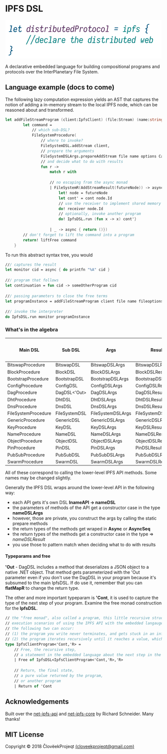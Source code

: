 # IPFS DSL

![IPFS Project Logo](./Ipfs.DSL.project-logo.png)

A declarative embedded language for building compositional programs and protocols over the InterPlanetary File System.

## Language example (docs to come)

The following lazy computation expression yields an AST that captures the notion of adding a in-memory stream to the local IPFS node, which can be reasoned about and transformed.

```fsharp
let addFileStreamProgram (client:IpfsClient) (file:Stream) (name:string) (options:AddFileOptions) (receiver:Cid -> Async<unit>) (cont:Cid -> IpfsClientProgram<Async<unit>,'b>)= ipfs {
        let command =
            // which sub-DSL?
            FileSystemProcedure(
                // where to invoke?
                FileSystemDSL.addStream client,
                // prepare the arguments
                FileSystemDSLArgs.prepareAddStream file name options Cancellation.dontUse,
                // and decide what to do with results
                fun r ->
                    match r with

                    // no escaping from the async monad
                    | FileSystemR(AddStreamResult(futureNode)) -> async {
                        let! node = futureNode
                        let cont' = cont node.Id
                        // use the receiver to implement shared memory model
                        do! receiver node.Id
                        // optionally, invoke another program
                        do! IpfsDSL.run (fun x -> x) cont'}

                    | _ -> async { return ()})
        // don't forget to lift the command into a program
        return! liftFree command
    }
```

To run this abstract syntax tree, you would

```fsharp
/// captures the result
let monitor cid = async { do printfn "%A" cid }

/// program that follows
let continuation = fun cid -> someOtherProgram cid

/// passing parameters to close the free terms
let programInstance = addFileStreamProgram client file name fileoptions monitor continuation

/// invoke the interpreter
do IpfsDSL.run monitor programInstance
```

### What's in the algebra

Main DSL | Sub DSL | Args | Result | Low-level API docs
---------|---------|------|--------|-------------------
BitswapProcedure | BitswapDSL | BitswapDSLArgs | BitswapDSLResult | [read](https://richardschneider.github.io/net-ipfs-core/api/Ipfs.CoreApi.IBitswapApi.html)
BlockProcedure | BlockDSL | BlockDSLArgs | BlockDSLResult | [read](https://richardschneider.github.io/net-ipfs-core/api/Ipfs.CoreApi.IBlockApi.html)
BootstrapProcedure | BootstrapDSL | BootstrapDSLArgs | BootstrapDSLResult | [read](https://richardschneider.github.io/net-ipfs-core/api/Ipfs.CoreApi.IBootstrapApi.html)
ConfigProcedure | ConfigDSL | ConfigDSLArgs | ConfigDSLResult | [read](https://richardschneider.github.io/net-ipfs-core/api/Ipfs.CoreApi.IConfigApi.html)
DagProcedure | DagDSL<'Out> | DagDSLArgs | DagDSLResult<'Out> | [read](https://richardschneider.github.io/net-ipfs-core/api/Ipfs.CoreApi.IDagApi.html)
DhtProcedure | DhtDSL | DhtDSLArgs | DhtDSLResult | [read](https://richardschneider.github.io/net-ipfs-core/api/Ipfs.CoreApi.IDhtApi.html)
DnsProcedure | DnsDSL | DnsDSLArgs | DnsDSLResult | [read](https://richardschneider.github.io/net-ipfs-core/api/Ipfs.CoreApi.IDnsApi.html)
FileSystemProcedure | FileSystemDSL | FileSystemDSLArgs | FileSystemDSLResult | [read](https://richardschneider.github.io/net-ipfs-core/api/Ipfs.CoreApi.IFileSystemApi.html)
GenericProcedure | GenericDSL | GenericDSLArgs | GenericDSLResult | [read](https://richardschneider.github.io/net-ipfs-core/api/Ipfs.CoreApi.IGenericApi.html)
KeyProcedure | KeyDSL | KeyDSLArgs | KeyDSLResult | [read](https://richardschneider.github.io/net-ipfs-core/api/Ipfs.CoreApi.IKeyApi.html)
NameProcedure | NameDSL | NameDSLArgs | NameDSLResult | [read](https://richardschneider.github.io/net-ipfs-core/api/Ipfs.CoreApi.INameApi.html)
ObjectProcedure | ObjectDSL | ObjectDSLArgs | ObjectDSLResult | [read](https://richardschneider.github.io/net-ipfs-core/api/Ipfs.CoreApi.IObjectApi.html)
PinProcedure | PinDSL | PinDSLArgs | PinDSLResult | [read](https://richardschneider.github.io/net-ipfs-core/api/Ipfs.CoreApi.IPinApi.html)
PubSubProcedure | PubSubDSL | PubSubDSLArgs | PubSubDSLResult | [read](https://richardschneider.github.io/net-ipfs-core/api/Ipfs.CoreApi.IPubSubApi.html)
SwarmProcedure | SwarmDSL | SwarmDSLArgs | SwarmDSLResult | [read](https://richardschneider.github.io/net-ipfs-core/api/Ipfs.CoreApi.ISwarmApi.html)

All of these correspond to calling the lower-level IPFS API methods. Some names may be changed slightly.

Generally the IPFS DSL wraps around the lower-level API in the following way:

- each API gets it's own DSL **InameAPI -> nameDSL**
- the parameters of methods of the API get a constructor case in the type **nameDSLArgs**
- however, those are private, you construct the args by calling the static prepare methods
- the return types of the methods get wraped in **Async** or **AsyncSeq**
- the return types of the methods get a constructor case in the type => *nameDSLResult*
- you use those to pattern match when deciding what to do with results

#### Typeparams and free

**'Out** - DagDSL includes a method that deserializes a JSON object to a native .NET object. That method gets parameterized with the 'Out parameter even if you don't use the DagDSL in your program because it's subsumed to the main IpfsDSL. If do use it, remember that you can **flatMapR** to change the return type.

The other and more important typeparam is **'Cont**, it is used to capture the type of the next step of your program. Examine the free monad construction for the **IpfsDSL**.

```fsharp
// the "free monad", also called a program, this little recursive structure models all possible
// execution scenarios of using the IPFS API with the embedded langauge, more precisely,
// the following two can occur:
// (1) the program you write never terminates, and gets stuck in an infinite recursive loop
// (2) the program iterates recursively until it reaches a value, which it returns and terminates
type IpfsClientProgram<'Cont,'R> =
    // Free, the recursive step,
    // a statement in the embedded language about the next step in the program
    | Free of IpfsDSL<IpfsClientProgram<'Cont,'R>,'R>

    // Return, the final state,
    // a pure value returned by the program,
    // or another program
    | Return of 'Cont
```

## Acknowledgements

Built over the [net-ipfs-api](https://github.com/richardschneider/net-ipfs-api) and [net-ipfs-core](https://github.com/richardschneider/net-ipfs-core) by Richard Schneider. Many thanks!

## MIT License

Copyright © 2018 ČlovëekProjeqt [(cloveekprojeqt@gmail.com)](mailto:cloveekprojeqt@gmail.com) 